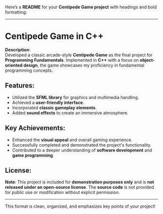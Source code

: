 Here’s a **README** for your **Centipede Game project** with headings and bold formatting:

---

# Centipede Game in C++

**Description**:  
Developed a classic arcade-style **Centipede Game** as the final project for **Programming Fundamentals**. Implemented in **C++** with a focus on **object-oriented design**, the game showcases my proficiency in fundamental programming concepts.

## Features:
- Utilized the **SFML library** for graphics and multimedia handling.
- Achieved a **user-friendly interface**.
- Incorporated **classic gameplay elements**.
- Added **sound effects** to create an immersive atmosphere.

## Key Achievements:
- Enhanced the **visual appeal** and overall gaming experience.
- Successfully completed and demonstrated the project's functionality.
- Contributed to a deeper understanding of **software development** and **game programming**.

## License:
**Note**: This project is included for **demonstration purposes only** and is **not released under an open-source license**. The **source code** is not provided for public use or modification without explicit permission.

---

This format is clean, organized, and emphasizes key points of your project!
